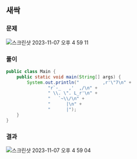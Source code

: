 ## 새싹

### 문제

![스크린샷 2023-11-07 오후 4 59 11](https://github.com/Heo-y-y/development-blog/assets/112863029/9312fec6-1833-450b-8434-d4223aebb4ca)

### 풀이

```java
public class Main {
    public static void main(String[] args) {
        System.out.println("         ,r'\"7\n" +
                "r`-_   ,'  ,/\n" +
                " \\. \". L_r'\n" +
                "   `~\\/\n" +
                "      |\n" +
                "      |");
    }
}
```

### 결과

![스크린샷 2023-11-07 오후 4 59 04](https://github.com/Heo-y-y/development-blog/assets/112863029/d142a484-a84e-48f9-b4b6-d47e369a9f57)
